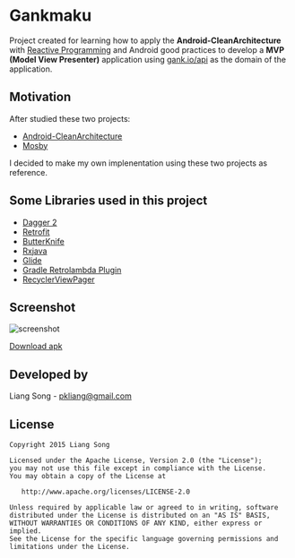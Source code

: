 Gankmaku
=========
 
 Project created for learning how to apply the **Android-CleanArchitecture** with [Reactive Programming](https://gist.github.com/staltz/868e7e9bc2a7b8c1f754) and Android good practices to develop a **MVP (Model View Presenter)** application using [gank.io/api](http://gank.io/api) as the domain of the application.
 
Motivation
----
After studied these two projects:

- [Android-CleanArchitecture](https://github.com/android10/Android-CleanArchitecture)
- [Mosby](https://github.com/sockeqwe/mosby)

I decided to make my own implenentation using these two projects as reference.
 
Some Libraries used in this project
----

- [Dagger 2](https://github.com/google/dagger)
- [Retrofit](http://square.github.io/retrofit)
- [ButterKnife](https://github.com/JakeWharton/butterknife)
- [Rxjava](https://github.com/ReactiveX/RxJava)
- [Glide](https://github.com/bumptech/glide)
- [Gradle Retrolambda Plugin](https://github.com/evant/gradle-retrolambda)
- [RecyclerViewPager](https://github.com/lsjwzh/RecyclerViewPager)

Screenshot
----
![screenshot](./art/gankmaku.gif "Screenshot")

[Download apk](./app/gankmaku.apk)

Developed by
---
Liang Song - <pkliang@gmail.com>

License
----
```
Copyright 2015 Liang Song

Licensed under the Apache License, Version 2.0 (the "License");
you may not use this file except in compliance with the License.
You may obtain a copy of the License at

   http://www.apache.org/licenses/LICENSE-2.0

Unless required by applicable law or agreed to in writing, software
distributed under the License is distributed on an "AS IS" BASIS,
WITHOUT WARRANTIES OR CONDITIONS OF ANY KIND, either express or implied.
See the License for the specific language governing permissions and
limitations under the License.
```

